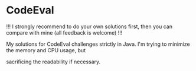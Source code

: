 CodeEval
========


!!! I strongly recommend to do your own solutions first, then you can compare with mine (all feedback is welcome) !!!

My solutions for CodeEval challenges strictly in Java. I'm trying to minimize the memory and CPU usage, but

sacrificing the readability if necessary.




